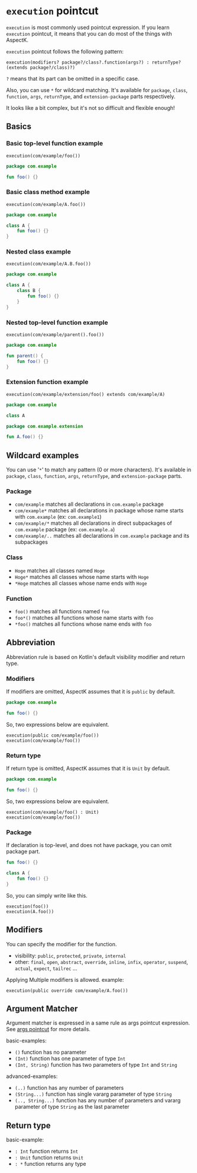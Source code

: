# `execution` pointcut

`execution` is most commonly used pointcut expression.
If you learn `execution` pointcut, it means that you can do most of the things with AspectK.

`execution` pointcut follows the following pattern:

```
execution(modifiers? package?/class?.function(args?) : returnType? (extends package?/class)?)
```

`?` means that its part can be omitted in a specific case.

Also, you can use `*` for wildcard matching. It's available for `package`, `class`, `function`, `args`, `returnType`, and `extension-package` parts respectively.

It looks like a bit complex, but it's not so difficult and flexible enough!

## Basics

### Basic top-level function example

`execution(com/example/foo())`

```kotlin
package com.example

fun foo() {}
```

### Basic class method example

`execution(com/example/A.foo())`

```kotlin
package com.example

class A {
    fun foo() {}
}
```

### Nested class example

`execution(com/example/A.B.foo())`

```kotlin
package com.example

class A {
    class B {
        fun foo() {}
    }
}
```

### Nested top-level function example

`execution(com/example/parent().foo())`

```kotlin
package com.example

fun parent() {
    fun foo() {}
}
```

### Extension function example

`execution(com/example/extension/foo() extends com/example/A)`

```kotlin
package com.example

class A
```

```kotlin
package com.example.extension

fun A.foo() {}
```

## Wildcard examples

You can use '`*`' to match any pattern (0 or more characters).
It's available in `package`, `class`, `function`, `args`, `returnType`, and `extension-package` parts.

### Package

- `com/example` matches all declarations in `com.example` package
- `com/example*` matches all declarations in package whose name starts with `com.example` (ex: `com.example1`)
- `com/example/*` matches all declarations in direct subpackages of `com.example` package (ex: `com.example.a`)
- `com/example/..` matches all declarations in `com.example` package and its subpackages

### Class

- `Hoge` matches all classes named `Hoge`
- `Hoge*` matches all classes whose name starts with `Hoge`
- `*Hoge` matches all classes whose name ends with `Hoge`

### Function

- `foo()` matches all functions named `foo`
- `foo*()` matches all functions whose name starts with `foo`
- `*foo()` matches all functions whose name ends with `foo`

## Abbreviation

Abbreviation rule is based on Kotlin's default visibility modifier and return type.

### Modifiers

If modifiers are omitted, AspectK assumes that it is `public` by default.

```kotlin
package com.example

fun foo() {}
```

So, two expressions below are equivalent.
```
execution(public com/example/foo())
execution(com/example/foo())
```

### Return type

If return type is omitted, AspectK assumes that it is `Unit` by default.

```kotlin
package com.example

fun foo() {}
```

So, two expressions below are equivalent.
```
execution(com/example/foo() : Unit)
execution(com/example/foo())
```

### Package

If declaration is top-level, and does not have package, you can omit package part.
```kotlin
fun foo() {}

class A {
    fun foo() {}
}
```

So, you can simply write like this.
```
execution(foo())
execution(A.foo())
```

## Modifiers

You can specify the modifier for the function.

- visibility: `public`, `protected`, `private`, `internal`
- other: `final`, `open`, `abstract`, `override`, `inline`, `infix`, `operator`, `suspend`, `actual`, `expect`, `tailrec` ...

Applying Multiple modifiers is allowed. example:

```
execution(public override com/example/A.foo())
```

## Argument Matcher

Argument matcher is expressed in a same rule as args pointcut expression.
See [args pointcut](args_pointcut.md) for more details.

basic-examples:
- `()` function has no parameter
- `(Int)` function has one parameter of type `Int`
- `(Int, String)` function has two parameters of type `Int` and `String`

advanced-examples:
- `(..)` function has any number of parameters
- `(String...)` function has single vararg parameter of type `String`
- `(.., String...)` function has any number of parameters and vararg parameter of type `String` as the last parameter

## Return type

basic-example:

- `: Int` function returns `Int`
- `: Unit` function returns `Unit`
- `: *` function returns any type
